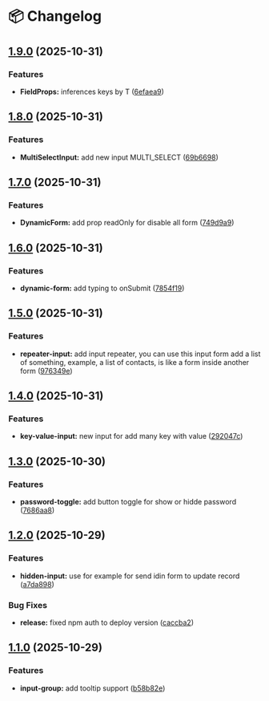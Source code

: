 # 📦 Changelog

## [1.9.0](https://github.com/NativoLink/shadcn-zod-formkit/compare/v1.8.0...v1.9.0) (2025-10-31)

### Features

* **FieldProps:** inferences keys by T ([6efaea9](https://github.com/NativoLink/shadcn-zod-formkit/commit/6efaea914ef97f2148dbf06bf5331dd03580d421))

## [1.8.0](https://github.com/NativoLink/shadcn-zod-formkit/compare/v1.7.0...v1.8.0) (2025-10-31)

### Features

* **MultiSelectInput:** add new input MULTI_SELECT ([69b6698](https://github.com/NativoLink/shadcn-zod-formkit/commit/69b6698daee5fca9790a8ba99c6907afddf2698b))

## [1.7.0](https://github.com/NativoLink/shadcn-zod-formkit/compare/v1.6.0...v1.7.0) (2025-10-31)

### Features

* **DynamicForm:** add prop readOnly for disable all form ([749d9a9](https://github.com/NativoLink/shadcn-zod-formkit/commit/749d9a9d2ac9d2bd9aa08b99de75a05c730370e5))

## [1.6.0](https://github.com/NativoLink/shadcn-zod-formkit/compare/v1.5.0...v1.6.0) (2025-10-31)

### Features

* **dynamic-form:** add typing to onSubmit ([7854f19](https://github.com/NativoLink/shadcn-zod-formkit/commit/7854f19bb4f082fbc504557daea928c7c7595d28))

## [1.5.0](https://github.com/NativoLink/shadcn-zod-formkit/compare/v1.4.0...v1.5.0) (2025-10-31)

### Features

* **repeater-input:** add input repeater, you can use this input form add a list of something, example, a list of contacts, is like a form inside another form ([976349e](https://github.com/NativoLink/shadcn-zod-formkit/commit/976349e5656ad232571dfef61bae4abed97b2471))

## [1.4.0](https://github.com/NativoLink/shadcn-zod-formkit/compare/v1.3.0...v1.4.0) (2025-10-31)

### Features

* **key-value-input:** new input for add many key with value ([292047c](https://github.com/NativoLink/shadcn-zod-formkit/commit/292047ca8e53a3e0f2ba3f3cc0a5b3946bd360dc))

## [1.3.0](https://github.com/NativoLink/shadcn-zod-formkit/compare/v1.2.0...v1.3.0) (2025-10-30)

### Features

* **password-toggle:** add button toggle for show or hidde password ([7686aa8](https://github.com/NativoLink/shadcn-zod-formkit/commit/7686aa88a34b4a3ef9481f0852737e88e8458911))

## [1.2.0](https://github.com/NativoLink/shadcn-zod-formkit/compare/v1.1.0...v1.2.0) (2025-10-29)

### Features

* **hidden-input:** use for example for send idin form to update record ([a7da898](https://github.com/NativoLink/shadcn-zod-formkit/commit/a7da898617cbe184edb582f2f29b4efb40586336))

### Bug Fixes

* **release:** fixed npm auth to deploy version ([caccba2](https://github.com/NativoLink/shadcn-zod-formkit/commit/caccba2208bf1da893ff825885d79bbd35d8a36c))

## [1.1.0](https://github.com/NativoLink/shadcn-zod-formkit/compare/v1.0.5...v1.1.0) (2025-10-29)

### Features

* **input-group:** add tooltip support ([b58b82e](https://github.com/NativoLink/shadcn-zod-formkit/commit/b58b82ef87d13d3f86db351b8e7d80a2d77e22aa))
